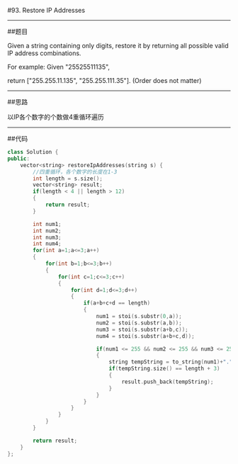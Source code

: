 #93. Restore IP Addresses

------

##题目

Given a string containing only digits, restore it by returning all possible valid IP address combinations.

For example:
Given "25525511135",

return ["255.255.11.135", "255.255.111.35"]. (Order does not matter)

------

##思路

以IP各个数字的个数做4重循环遍历

------

##代码

```cpp
class Solution {
public:
    vector<string> restoreIpAddresses(string s) {
        //四重循环，各个数字的长度在1-3
        int length = s.size();
        vector<string> result;
        if(length < 4 || length > 12)
        {
            return result;
        }

        int num1;
        int num2;
        int num3;
        int num4;
        for(int a=1;a<=3;a++)
        {
            for(int b=1;b<=3;b++)
            {
                for(int c=1;c<=3;c++)
                {
                    for(int d=1;d<=3;d++)
                    {
                        if(a+b+c+d == length)
                        {
                            num1 = stoi(s.substr(0,a));
                            num2 = stoi(s.substr(a,b));
                            num3 = stoi(s.substr(a+b,c));
                            num4 = stoi(s.substr(a+b+c,d));

                            if(num1 <= 255 && num2 <= 255 && num3 <= 255 && num4 <=255)
                            {
                                string tempString = to_string(num1)+"."+to_string(num2)+"."+to_string(num3)+"."+to_string(num4);
                                if(tempString.size() == length + 3)
                                {
                                    result.push_back(tempString);
                                }
                            }
                        }
                    }
                }
            }
        }

        return result;
    }
};
```